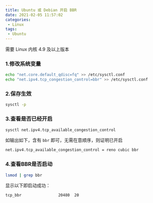 ```yaml
---
title: Ubuntu 或 Debian 开启 BBR
date: 2021-02-05 11:57:02
categories: 
 - Linux
tags: 
 - Ubuntu
---
```


需要 Linux 内核 4.9 及以上版本

### 1.修改系统变量

```bash
echo "net.core.default_qdisc=fq" >> /etc/sysctl.conf
echo "net.ipv4.tcp_congestion_control=bbr" >> /etc/sysctl.conf
```

### 2.保存生效

```bash
sysctl -p
```

### 3.查看是否已经开启

```bash
sysctl net.ipv4.tcp_available_congestion_control
```

如输出如下，含有 `bbr` 即可，无需在意顺序，则证明已开启

```bash
net.ipv4.tcp_available_congestion_control = reno cubic bbr
```

### 4.查看BBR是否启动

```bash
lsmod | grep bbr
```

显示以下即启动成功：

```bash
tcp_bbr                20480  20
```